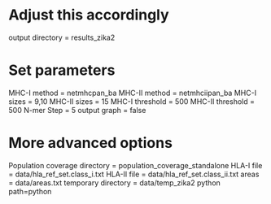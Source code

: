 
# Adjust this accordingly
output directory = results_zika2
 
# Set parameters 
MHC-I method  = netmhcpan_ba
MHC-II method  = netmhciipan_ba
MHC-I sizes = 9,10
MHC-II sizes = 15
MHC-I threshold = 500
MHC-II threshold = 500
N-mer Step = 5
output graph = false

# More advanced options
Population coverage directory = population_coverage_standalone
HLA-I file = data/hla_ref_set.class_i.txt
HLA-II file = data/hla_ref_set.class_ii.txt
areas = data/areas.txt
temporary directory = data/temp_zika2
python path=python
